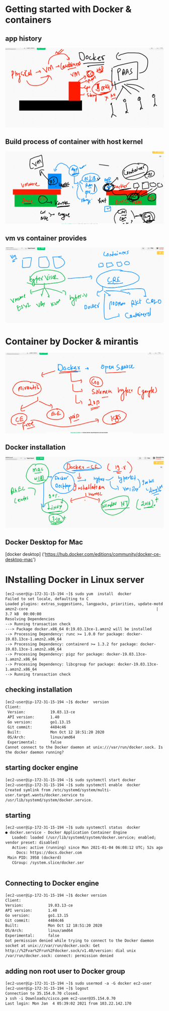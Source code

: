 # Getting started with Docker & containers

## app history 

<img src="apph.png">

## Build process of container with host kernel

<img src="kernel.png">

## vm vs container provides

<img src="cre.png">

# Container by Docker & mirantis

<img src="infod.png">

## Docker installation 

<img src="dockerinstall.png">


## Docker Desktop for Mac 

[docker desktop] ('https://hub.docker.com/editions/community/docker-ce-desktop-mac')


# INstalling Docker in Linux server 

```
[ec2-user@ip-172-31-15-194 ~]$ sudo yum  install  docker 
Failed to set locale, defaulting to C
Loaded plugins: extras_suggestions, langpacks, priorities, update-motd
amzn2-core                                                         | 3.7 kB  00:00:00     
Resolving Dependencies
--> Running transaction check
---> Package docker.x86_64 0:19.03.13ce-1.amzn2 will be installed
--> Processing Dependency: runc >= 1.0.0 for package: docker-19.03.13ce-1.amzn2.x86_64
--> Processing Dependency: containerd >= 1.3.2 for package: docker-19.03.13ce-1.amzn2.x86_64
--> Processing Dependency: pigz for package: docker-19.03.13ce-1.amzn2.x86_64
--> Processing Dependency: libcgroup for package: docker-19.03.13ce-1.amzn2.x86_64
--> Running transaction check

```

## checking installation 

```
[ec2-user@ip-172-31-15-194 ~]$ docker  version 
Client:
 Version:           19.03.13-ce
 API version:       1.40
 Go version:        go1.13.15
 Git commit:        4484c46
 Built:             Mon Oct 12 18:51:20 2020
 OS/Arch:           linux/amd64
 Experimental:      false
Cannot connect to the Docker daemon at unix:///var/run/docker.sock. Is the docker daemon running?
```

## starting docker engine 

```
[ec2-user@ip-172-31-15-194 ~]$ sudo systemctl start docker 
[ec2-user@ip-172-31-15-194 ~]$ sudo systemctl enable  docker 
Created symlink from /etc/systemd/system/multi-user.target.wants/docker.service to /usr/lib/systemd/system/docker.service.

```

## starting 

```
[ec2-user@ip-172-31-15-194 ~]$ sudo systemctl status  docker 
● docker.service - Docker Application Container Engine
   Loaded: loaded (/usr/lib/systemd/system/docker.service; enabled; vendor preset: disabled)
   Active: active (running) since Mon 2021-01-04 06:08:12 UTC; 52s ago
     Docs: https://docs.docker.com
 Main PID: 3958 (dockerd)
   CGroup: /system.slice/docker.ser
   
 ```
 
 ## Connecting to Docker engine 
 
 ```
 [ec2-user@ip-172-31-15-194 ~]$ docker version 
Client:
 Version:           19.03.13-ce
 API version:       1.40
 Go version:        go1.13.15
 Git commit:        4484c46
 Built:             Mon Oct 12 18:51:20 2020
 OS/Arch:           linux/amd64
 Experimental:      false
Got permission denied while trying to connect to the Docker daemon socket at unix:///var/run/docker.sock: Get http://%2Fvar%2Frun%2Fdocker.sock/v1.40/version: dial unix /var/run/docker.sock: connect: permission denied

```

## adding non root user to Docker group 

```
[ec2-user@ip-172-31-15-194 ~]$ sudo usermod -a -G docker ec2-user 
[ec2-user@ip-172-31-15-194 ~]$ logout
Connection to 35.154.0.70 closed.
❯ ssh -i Downloads/cisco.pem ec2-user@35.154.0.70
Last login: Mon Jan  4 05:39:02 2021 from 103.22.142.170


```
